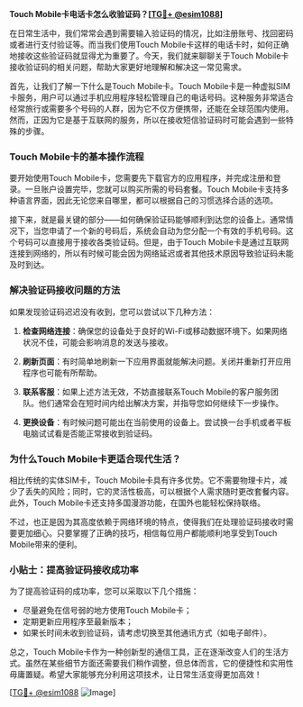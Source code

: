 **Touch Mobile卡电话卡怎么收验证码？[[TG💪+ @esim1088](https://t.me/s/esim1088)]**

在日常生活中，我们常常会遇到需要输入验证码的情况，比如注册账号、找回密码或者进行支付验证等。而当我们使用Touch Mobile卡这样的电话卡时，如何正确地接收这些验证码就显得尤为重要了。今天，我们就来聊聊关于Touch Mobile卡接收验证码的相关问题，帮助大家更好地理解和解决这一常见需求。

首先，让我们了解一下什么是Touch Mobile卡。Touch Mobile卡是一种虚拟SIM卡服务，用户可以通过手机应用程序轻松管理自己的电话号码。这种服务非常适合经常旅行或需要多个号码的人群，因为它不仅方便携带，还能在全球范围内使用。然而，正因为它是基于互联网的服务，所以在接收短信验证码时可能会遇到一些特殊的步骤。

### **Touch Mobile卡的基本操作流程**

要开始使用Touch Mobile卡，您需要先下载官方的应用程序，并完成注册和登录。一旦账户设置完毕，您就可以购买所需的号码套餐。Touch Mobile卡支持多种语言界面，因此无论您来自哪里，都可以根据自己的习惯选择合适的选项。

接下来，就是最关键的部分——如何确保验证码能够顺利到达您的设备上。通常情况下，当您申请了一个新的号码后，系统会自动为您分配一个有效的手机号码。这个号码可以直接用于接收各类验证码。但是，由于Touch Mobile卡是通过互联网连接到网络的，所以有时候可能会因为网络延迟或者其他技术原因导致验证码未能及时到达。

### **解决验证码接收问题的方法**

如果发现验证码迟迟没有收到，您可以尝试以下几种方法：

1. **检查网络连接**：确保您的设备处于良好的Wi-Fi或移动数据环境下。如果网络状况不佳，可能会影响消息的发送与接收。
   
2. **刷新页面**：有时简单地刷新一下应用界面就能解决问题。关闭并重新打开应用程序也可能有所帮助。

3. **联系客服**：如果上述方法无效，不妨直接联系Touch Mobile的客户服务团队。他们通常会在短时间内给出解决方案，并指导您如何继续下一步操作。

4. **更换设备**：有时候问题可能出在当前使用的设备上。尝试换一台手机或者平板电脑试试看是否能正常接收到验证码。

### **为什么Touch Mobile卡更适合现代生活？**

相比传统的实体SIM卡，Touch Mobile卡具有许多优势。它不需要物理卡片，减少了丢失的风险；同时，它的灵活性极高，可以根据个人需求随时更改套餐内容。此外，Touch Mobile卡还支持多国漫游功能，在国外也能轻松保持联络。

不过，也正是因为其高度依赖于网络环境的特点，使得我们在处理验证码接收时需要更加细心。只要掌握了正确的技巧，相信每位用户都能顺利地享受到Touch Mobile带来的便利。

### **小贴士：提高验证码接收成功率**

为了提高验证码的成功率，您可以采取以下几个措施：
- 尽量避免在信号弱的地方使用Touch Mobile卡；
- 定期更新应用程序至最新版本；
- 如果长时间未收到验证码，请考虑切换至其他通讯方式（如电子邮件）。

总之，Touch Mobile卡作为一种创新型的通信工具，正在逐渐改变人们的生活方式。虽然在某些细节方面还需要我们稍作调整，但总体而言，它的便捷性和实用性毋庸置疑。希望大家能够充分利用这项技术，让日常生活变得更加高效！

[[TG💪+ @esim1088](https://t.me/s/esim1088) ![Image](https://i.postimg.cc/4NQfJmqS/Snipaste-2025-05-13-00-14-12.png)]